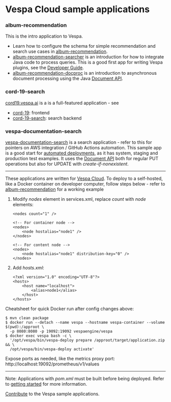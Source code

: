 <!-- Copyright Verizon Media. Licensed under the terms of the Apache 2.0 license. See LICENSE in the project root. -->
# Vespa Cloud sample applications

### album-recommendation
This is the intro application to Vespa.
* Learn how to configure the schema for simple recommendation and search use cases in [album-recommendation](album-recommendation).
* [album-recommendation-searcher](album-recommendation-searcher)
  is an introduction for how to integrate Java code to process queries.
  This is a good first app for writing Vespa plugins,
  see the [Developer Guide](https://docs.vespa.ai/en/developer-guide.html).
* [album-recommendation-docproc](album-recommendation-docproc)
  is an introduction to asynchronous document processing
  using the Java [Document API](https://docs.vespa.ai/en/document-api-guide.html).

### cord-19-search
[cord19.vespa.ai](https://cord19.vespa.ai/) is a is a full-featured application - see
* [cord-19](https://github.com/vespa-engine/cord-19): frontend
* [cord-19-search](cord-19-search): search backend

### vespa-documentation-search
[vespa-documentation-search](vespa-documentation-search) is a search application -
refer to this for pointers on AWS integration / GitHub Actions automation.
This sample app is a good start for [automated deployments](https://cloud.vespa.ai/en/automated-deployments),
as it has system, staging and production test examples.
It uses the [Document API](https://docs.vespa.ai/en/document-api-guide.html)
both for regular PUT operations but also for UPDATE with _create-if-nonexistent_.


----

These applications are written for [Vespa Cloud](http://cloud.vespa.ai).
To deploy to a self-hosted, like a Docker container on developer computer, follow steps below -
refer to [album-recommendation](../album-recommendation) for a working example

1.  Modify _nodes_ element in services.xml, replace _count_ with _node_ elements:
    ```
    <nodes count="1" />
    
    <!-- For container node -->
    <nodes>
        <node hostalias="node1" />
    </nodes>

    <!-- For content node -->
    <nodes>
        <node hostalias="node1" distribution-key="0" />
    </nodes>
    ```

1.  Add _hosts.xml_:
    ```
    <?xml version="1.0" encoding="UTF-8"?>
    <hosts>
        <host name="localhost">
            <alias>node1</alias>
        </host>
    </hosts>
    ```

Cheatsheet for quick Docker run after config changes above:

    $ mvn clean package
    $ docker run --detach --name vespa --hostname vespa-container --volume $(pwd):/approot \
      -p 8080:8080 -p 19092:19092 vespaengine/vespa
    $ docker exec vespa bash -c \
      '/opt/vespa/bin/vespa-deploy prepare /approot/target/application.zip && \
      /opt/vespa/bin/vespa-deploy activate'

Expose ports as needed, like the metrics proxy port: http://localhost:19092/prometheus/v1/values

----

Note: Applications with _pom.xml_ must be built before being deployed.
Refer to [getting started](https://docs.vespa.ai/en/getting-started.html) for more information.

[Contribute](https://github.com/vespa-engine/vespa/blob/master/CONTRIBUTING.md)
to the Vespa sample applications.
